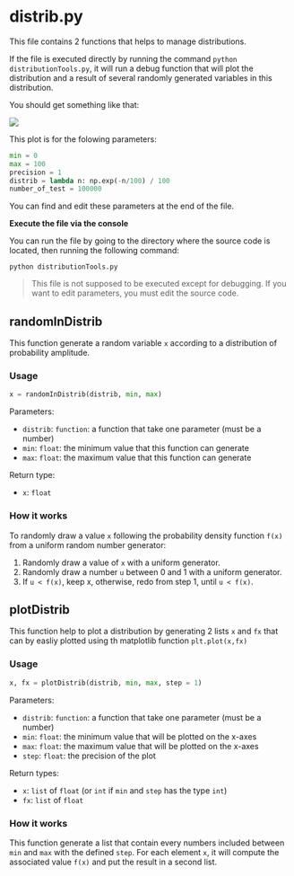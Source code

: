 # distrib.py

This file contains 2 functions that helps to manage distributions.

If the file is executed directly by running the command `python distributionTools.py`, it will run a debug function that will plot the distribution and a result of several randomly generated variables in this distribution.

You should get something like that:

![](https://vincent.foriel.xyz/wp-content/uploads/2021/09/Capture-decran-2021-09-29-133445.png)

This plot is for the folowing parameters:

```python
min = 0
max = 100
precision = 1
distrib = lambda n: np.exp(-n/100) / 100
number_of_test = 100000
```

You can find and edit these parameters at the end of the file.

**Execute the file via the console**

You can run the file by going to the directory where the source code is located, then running the following command:

```
python distributionTools.py
```

> This file is not supposed to be executed except for debugging. If you want to edit parameters, you must edit the source code.

## randomInDistrib

This function generate a random variable `x` according to a distribution of probability amplitude.

### Usage

```python
x = randomInDistrib(distrib, min, max)
```

Parameters:

* `distrib`: `function`: a function that take one parameter (must be a number)
* `min`: `float`: the minimum value that this function can generate
* `max`: `float`: the maximum value that this function can generate

Return type:

* `x`: `float`

### How it works

To randomly draw a value `x` following the probability density function `f(x)` from a uniform random
number generator:
1. Randomly draw a value of `x` with a uniform generator.
2. Randomly draw a number `u` between 0 and 1 with a uniform generator.
3. If `u < f(x)`, keep x, otherwise, redo from step 1, until `u < f(x)`.

## plotDistrib

This function help to plot a distribution by generating 2 lists `x` and `fx` that can by easliy plotted using th matplotlib function `plt.plot(x,fx)`

### Usage

```python
x, fx = plotDistrib(distrib, min, max, step = 1)
```

Parameters:

* `distrib`: `function`: a function that take one parameter (must be a number)
* `min`: `float`: the minimum value that will be plotted on the x-axes
* `max`: `float`: the maximum value that will be plotted on the x-axes
* `step`: `float`: the precision of the plot

Return types:

* `x`: `list` of `float` (or `int` if `min` and `step` has the type `int`)
* `fx`: `list` of `float`

### How it works

This function generate a list that contain every numbers included between `min` and `max` with the defined `step`. For each element `x`, it will compute the associated value `f(x)` and put the result in a second list.